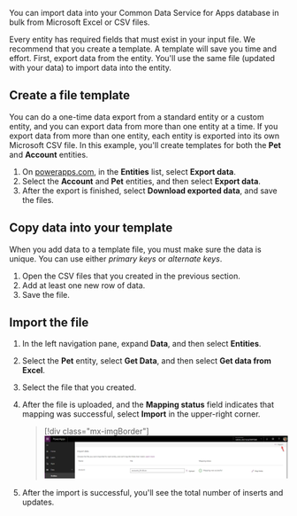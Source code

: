 You can import data into your Common Data Service for Apps database in bulk from Microsoft Excel or CSV files. 

Every entity has required fields that must exist in your input file. We recommend that you create a template. A template will save you time and effort. First, export data from the entity. You'll use the same file (updated with your data) to import data into the entity.

## Create a file template
You can do a one-time data export from a standard entity or a custom entity, and you can export data from more than one entity at a time. If you export data from more than one entity, each entity is exported into its own Microsoft CSV file. In this example, you'll create templates for both the **Pet** and **Account** entities.

1. On [powerapps.com](https://web.powerapps.com/), in the **Entities** list, select **Export data**.
1. Select the **Account** and **Pet** entities, and then select **Export data**.
1. After the export is finished, select **Download exported data**, and save the files.

## Copy data into your template
When you add data to a template file, you must make sure the data is unique. You can use either *primary keys* or *alternate keys*.

1. Open the CSV files that you created in the previous section.
1. Add at least one new row of data.
1. Save the file.

## Import the file
1. In the left navigation pane, expand **Data**, and then select **Entities**.
1. Select the **Pet** entity, select **Get Data**, and then select **Get data from Excel**.
1. Select the file that you created.
1. After the file is uploaded, and the **Mapping status** field indicates that mapping was successful, select **Import** in the upper-right corner.

    > [!div class="mx-imgBorder"]
    > ![Example of a Mapping status field and Import button for a successful upload](../media/success-map-imp.png)

1. After the import is successful, you'll see the total number of inserts and updates.
